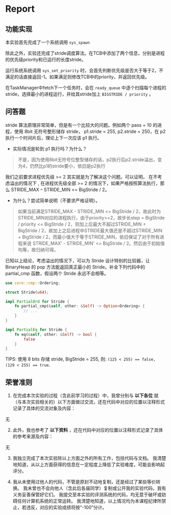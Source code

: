 # Report

## 功能实现

本实验首先完成了一个系统调用 `sys_spawn`

除此之外，实验还完成了stride调度算法。在TCB中添加了两个信息，分别是进程的优先级priority和已运行的长度stride。

运行系统系统调用 `sys_set_priority` 时，会首先判断优先级是否大于等于2，不满足的话直接返回-1。如果满足则修改TCB中的priority，并返回优先级。

在TaskManager中fetch下一个任务时，会在 `ready_queue` 中逐个扫描每个进程的stride，选择最小的进程运行，并给其stride加上 `BIGSTRIDE / priority` 。

## 问答题

stride 算法原理非常简单，但是有一个比较大的问题。例如两个 pass = 10 的进程，使用 8bit 无符号整形储存 stride， p1.stride = 255, p2.stride = 250，在 p2 执行一个时间片后，理论上下一次应该 p1 执行。

* 实际情况是轮到 p1 执行吗？为什么？

> 不是，因为使用8bit无符号位整型储存的话，p2执行后p2.stride溢出，变为4，仍然比p1的stride要小，依旧是p2执行

我们之前要求进程优先级 >= 2 其实就是为了解决这个问题。可以证明， 在不考虑溢出的情况下 , 在进程优先级全部 >= 2 的情况下，如果严格按照算法执行，那么 STRIDE_MAX – STRIDE_MIN <= BigStride / 2。

* 为什么？尝试简单说明（不要求严格证明）。

> 如果当前满足STRIDE_MAX - STRIDE_MIN <= BigStride / 2，故此时为STRIDE_MIN对应的进程执行，由于priority>=2，故步长step = BigStride / priority <= BigStride / 2，则加上后最大不超过STRIDE_MIN + BigStride / 2，故加上之后进程中STRIDE最大值还是不超过STRIDE_MIN + BigStride / 2，而最小值大于等于STRIDE_MIN，依旧保证了对于所有进程来说 STRIDE_MAX' - STRIDE_MIN' <= BigStride / 2。然后由于初始值均等，故归纳可得。

已知以上结论，考虑溢出的情况下，可以为 Stride 设计特别的比较器，让 BinaryHeap<Stride> 的 pop 方法能返回真正最小的 Stride。补全下列代码中的 partial_cmp 函数，假设两个 Stride 永远不会相等。

```rust
use core::cmp::Ordering;

struct Stride(u64);

impl PartialOrd for Stride {
    fn partial_cmp(&self, other: &Self) -> Option<Ordering> {
        // ...
    }
}

impl PartialEq for Stride {
    fn eq(&self, other: &Self) -> bool {
        false
    }
}
```
TIPS: 使用 8 bits 存储 stride, BigStride = 255, 则: `(125 < 255) == false, (129 < 255) == true`.

## 荣誉准则

1. 在完成本次实验的过程（含此前学习的过程）中，我曾分别与 **以下各位** 就（与本次实验相关的）以下方面做过交流，还在代码中对应的位置以注释形式记录了具体的交流对象及内容：

无

2. 此外，我也参考了 **以下资料** ，还在代码中对应的位置以注释形式记录了具体的参考来源及内容：

无

3. 我独立完成了本次实验除以上方面之外的所有工作，包括代码与文档。 我清楚地知道，从以上方面获得的信息在一定程度上降低了实验难度，可能会影响起评分。

4. 我从未使用过他人的代码，不管是原封不动地复制，还是经过了某些等价转换。 我未曾也不会向他人（含此后各届同学）复制或公开我的实验代码，我有义务妥善保管好它们。 我提交至本实验的评测系统的代码，均无意于破坏或妨碍任何计算机系统的正常运转。 我清楚地知道，以上情况均为本课程纪律所禁止，若违反，对应的实验成绩将按“-100”分计。
